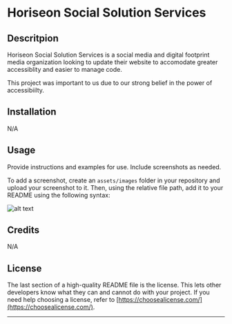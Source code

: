 # Horiseon Social Solution Services

## Descritpion

Horiseon Social Solution Services is a social media and digital footprint media organization looking to update their website to accomodate greater accessiblity and easier to manage code.

This project was important to us due to our strong belief in the power of accessibiilty. 


## Installation

N/A

## Usage

Provide instructions and examples for use. Include screenshots as needed.

To add a screenshot, create an `assets/images` folder in your repository and upload your screenshot to it. Then, using the relative file path, add it to your README using the following syntax:

![alt text](assets/images/screenshot.png)

## Credits

N/A

## License

The last section of a high-quality README file is the license. This lets other developers know what they can and cannot do with your project. If you need help choosing a license, refer to [https://choosealicense.com/](https://choosealicense.com/).

---